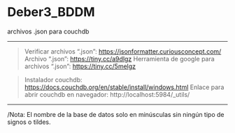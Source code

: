 # Deber3_BDDM
archivos .json para couchdb

---------------------------------------------------------------------------------
>Verificar archivos “.json”: https://jsonformatter.curiousconcept.com/ 
>Archivo “.json”: https://tiny.cc/a9dlgz 
>Herramienta de google para archivos “.json”: https://tiny.cc/5melgz 

>Instalador couchdb: https://docs.couchdb.org/en/stable/install/windows.html 
>Enlace para abrir couchdb en navegador: http://localhost:5984/_utils/ 
-------------------------------------------------------------------------------

/Nota: El nombre de la base de datos solo en minúsculas sin ningún tipo de signos o tildes.
